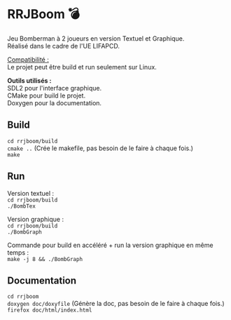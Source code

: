 # RRJBoom 💣  
Jeu Bomberman à 2 joueurs en version Textuel et Graphique.  
Réalisé dans le cadre de l'UE LIFAPCD.  
  
<ins>Compatibilité :</ins>  
Le projet peut être build et run seulement sur Linux.
  
__Outils utilisés :__  
SDL2 pour l'interface graphique.  
CMake pour build le projet.  
Doxygen pour la documentation.  
  
## Build  
``cd rrjboom/build``  
``cmake ..`` (Crée le makefile, pas besoin de le faire à chaque fois.)  
``make``  
  
## Run  
Version textuel :  
``cd rrjboom/build``  
``./BombTex``  
  
Version graphique :  
``cd rrjboom/build``  
``./BombGraph``  

Commande pour build en accéléré + run la version graphique en même temps :  
``make -j 8 && ./BombGraph``  
  
## Documentation  
``cd rrjboom``  
``doxygen doc/doxyfile`` (Génère la doc, pas besoin de le faire à chaque fois.)  
``firefox doc/html/index.html``  
